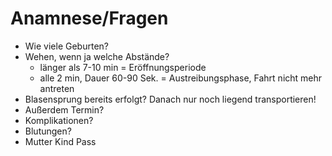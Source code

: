 # Anamnese/Fragen
+ Wie viele Geburten?
+ Wehen, wenn ja welche Abstände?
  + länger als 7-10 min = Eröffnungsperiode
  + alle 2 min, Dauer 60-90 Sek. = Austreibungsphase, Fahrt nicht mehr antreten
+ Blasensprung bereits erfolgt? Danach nur noch liegend transportieren!
+ Außerdem Termin?
+ Komplikationen?
+ Blutungen?
+ Mutter Kind Pass